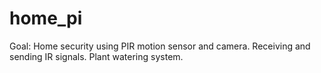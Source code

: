 # home_pi
Goal:
Home security using PIR motion sensor and camera.
Receiving and sending IR signals.
Plant watering system.